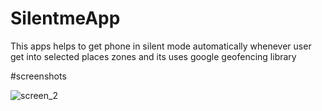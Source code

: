# SilentmeApp
This apps helps to get phone in silent mode automatically whenever user get into selected places zones 
and its uses google geofencing library

#screenshots

![screen_2](https://user-images.githubusercontent.com/26144019/42128171-ecdfd462-7cc2-11e8-96ee-44ca8f9e98b5.png)
